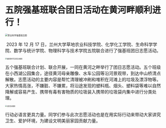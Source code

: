 # 五院强基班联合团日活动在黄河畔顺利进行！

<img src="https://pic.imgdb.cn/item/6620d6d90ea9cb1403f4259f.jpg" alt="草业科学强基班合影" style="zoom: 50%;">

​		2023 年 12 月 17 日，兰州大学草地农业科技学院、化学化工学院、生命科学学院、数学与统计学院、物理科学与技术学院五院联合进行了强基班团日志愿活动。

<img src="https://pic.imgdb.cn/item/6620d6d90ea9cb1403f42516.jpg" alt="强基班同学志愿活动留影" style="zoom: 33%;">

​		五个强基班联合计划、联合开展，一同在黄河之畔举行了团日志愿活动。五个班级在小西湖公园集合，途径黄河母亲雕像、水车公园等沿河景观带，到达中山桥清点解散。志愿活动的主要内容是帮忙清理被冲刷和堆积在河滩上的垃圾及漂浮物等。大家热情高涨，不嫌脏、不嫌累，将沿途发现的塑料瓶、烟头、塑料袋等难以自然降解或容易产生、携带有毒有害物质的垃圾装入携带的垃圾袋内集中进行分类处理。

<img src="https://pic.imgdb.cn/item/6620d6d90ea9cb1403f424cb.jpg" alt="志愿活动留影" style="zoom: 33%;">

​		行动必语言更具力量。同学们参与此次志愿活动也是在用实际行动来带动大家讲究卫生、爱护环境，为建设文明美丽家园贡献力量。